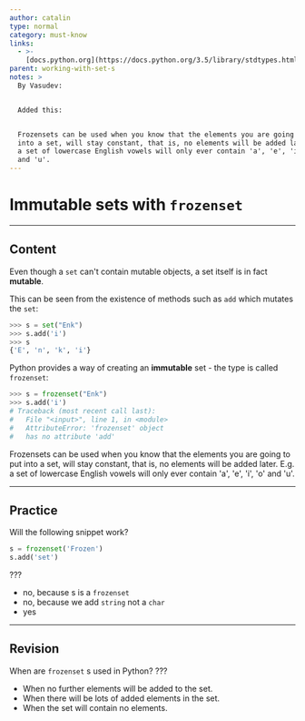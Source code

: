 ```yaml
---
author: catalin
type: normal
category: must-know
links:
  - >-
    [docs.python.org](https://docs.python.org/3.5/library/stdtypes.html#set-types-set-frozenset){website}
parent: working-with-set-s
notes: >
  By Vasudev:


  Added this:


  Frozensets can be used when you know that the elements you are going to put
  into a set, will stay constant, that is, no elements will be added later. E.g.
  a set of lowercase English vowels will only ever contain 'a', 'e', 'i', 'o'
  and 'u'.
---
```


# Immutable sets with `frozenset`


---

## Content

Even though a `set` can't contain mutable objects, a set itself is in fact **mutable**.

This can be seen from the existence of methods such as `add` which mutates the `set`:

```python
>>> s = set("Enk")
>>> s.add('i')
>>> s
{'E', 'n', 'k', 'i'}
```

Python provides a way of creating an **immutable** set - the type is called `frozenset`:

```python
>>> s = frozenset("Enk")
>>> s.add('i')
# Traceback (most recent call last):
#   File "<input>", line 1, in <module>
#   AttributeError: 'frozenset' object
#   has no attribute 'add'

```

Frozensets can be used when you know that the elements you are going to put into a set, will stay constant, that is, no elements will be added later. E.g. a set of lowercase English vowels will only ever contain 'a', 'e', 'i', 'o' and 'u'.


---

## Practice

Will the following snippet work?

```python
s = frozenset('Frozen')
s.add('set')
```

???

- no, because s is a `frozenset`
- no, because we add `string` not a `char`
- yes


---

## Revision

When are `frozenset` s used in Python? ???

- When no further elements will be added to the set.
- When there will be lots of added elements in the set.
- When the set will contain no elements.
